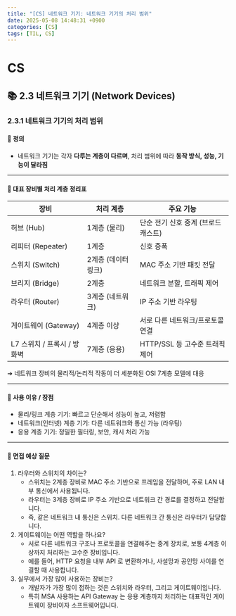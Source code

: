 ```yaml
---
title: "[CS] 네트워크 기기: 네트워크 기기의 처리 범위"
date: 2025-05-08 14:48:31 +0900
categories: [CS]
tags: [TIL, CS]
---
```

# CS
## 📚 2.3 네트워크 기기 (Network Devices)

### 2.3.1 네트워크 기기의 처리 범위

#### 📘 정의
- 네트워크 기기는 각자 **다루는 계층이 다르며**, 처리 범위에 따라 **동작 방식, 성능, 기능이 달라짐**

---

#### 📌 대표 장비별 처리 계층 정리표

| 장비                 | 처리 계층        | 주요 기능                 |
|--------------------|--------------|-----------------------|
| 허브 (Hub)           | 1계층 (물리)     | 단순 전기 신호 중계 (브로드캐스트)  |
| 리피터 (Repeater)     | 1계층          | 신호 증폭                 |
| 스위치 (Switch)       | 2계층 (데이터 링크) | MAC 주소 기반 패킷 전달       |
| 브리지 (Bridge)       | 2계층          | 네트워크 분할, 트래픽 제어       |
| 라우터 (Router)       | 3계층 (네트워크)   | IP 주소 기반 라우팅          |
| 게이트웨이 (Gateway)    | 4계층 이상       | 서로 다른 네트워크/프로토콜 연결    |
| L7 스위치 / 프록시 / 방화벽 | 7계층 (응용)     | HTTP/SSL 등 고수준 트래픽 제어 |

➔ 네트워크 장비의 물리적/논리적 작동이 더 세분화된 OSI 7계층 모델에 대응

---

#### 🎯 사용 이유 / 장점
- 물리/링크 계층 기기: 빠르고 단순해서 성능이 높고, 저렴함
- 네트워크(인터넷) 계층 기기: 다른 네트워크와 통신 가능 (라우팅)
- 응용 계층 기기: 정밀한 필터링, 보안, 캐시 처리 가능


---  
#### 🎤 면접 예상 질문
1. 라우터와 스위치의 차이는?
   - 스위치는 2계층 장비로 MAC 주소 기반으로 프레임을 전달하며, 주로 LAN 내부 통신에서 사용됩니다.
   - 라우터는 3계층 장비로 IP 주소 기반으로 네트워크 간 경로를 결정하고 전달합니다.
   - 즉, 같은 네트워크 내 통신은 스위치. 다른 네트워크 간 통신은 라우터가 담당합니다.
2. 게이트웨이는 어떤 역할을 하나요?
   - 서로 다른 네트워크 구조나 프로토콜을 연결해주는 중계 장치로, 보통 4계층 이상까지 처리하는 고수준 장비입니다.
   - 예를 들어, HTTP 요청을 내부 API 로 변환하거나, 사설망과 공인망 사이를 연결할 때 사용합니다.
3. 실무에서 가장 많이 사용하는 장비는?
   - 개발자가 가장 많이 접하는 것은 스위치와 라우터, 그리고 게이트웨이입니다.
   - 특히 MSA 사용하는 API Gateway 는 응용 계층까지 처리하는 대표적인 게이트웨이 장비이자 소프트웨어입니다.
